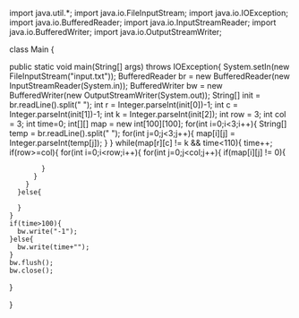 import java.util.*;
import java.io.FileInputStream;
import java.io.IOException;
import java.io.BufferedReader;
import java.io.InputStreamReader;
import java.io.BufferedWriter;
import java.io.OutputStreamWriter;



class Main {

  public static void main(String[] args) throws IOException{
    System.setIn(new FileInputStream("input.txt"));
    BufferedReader br = new BufferedReader(new InputStreamReader(System.in));
    BufferedWriter bw = new BufferedWriter(new OutputStreamWriter(System.out));
    String[] init = br.readLine().split(" ");
    int r = Integer.parseInt(init[0])-1;
    int c = Integer.parseInt(init[1])-1;
    int k = Integer.parseInt(init[2]);
    int row = 3;
    int col = 3;
    int time=0;
    int[][] map = new int[100][100];
    for(int i=0;i<3;i++){
      String[] temp = br.readLine().split(" ");
      for(int j=0;j<3;j++){
        map[i][j] = Integer.parseInt(temp[j]);
      }
    }
    while(map[r][c] != k && time<110){
      time++;
      if(row>=col){
        for(int i=0;i<row;i++){
          for(int j=0;j<col;j++){
            if(map[i][j] != 0){
              
            }
          }
        }
      }else{
        
      }
    }
    if(time>100){
      bw.write("-1");
    }else{
      bw.write(time+"");
    }
    bw.flush();
    bw.close();
  }

}

